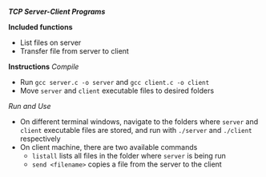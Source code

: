 ***TCP Server-Client Programs***

**Included functions**
- List files on server
- Transfer file from server to client

**Instructions**
*Compile*
- Run `gcc server.c -o server` and `gcc client.c -o client`
- Move `server` and `client` executable files to desired folders

*Run and Use*
- On different terminal windows, navigate to the folders where `server` and `client` executable files are stored, and run with `./server` and `./client` respectively
- On client machine, there are two available commands
    - `listall` lists all files in the folder where `server` is being run
    - `send <filename>` copies a file from the server to the client